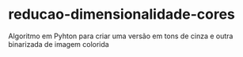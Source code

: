 # reducao-dimensionalidade-cores
Algoritmo em Pyhton para criar uma versão em tons de cinza e outra binarizada de imagem colorida
